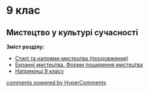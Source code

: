 <div id="hypercomments_widget" class="js-hypercomments-widget invisible"></div>

# 9 клас

## Мистецтво у культурі сучасності

<b>Зміст розділу:</b><br>

<ul class="articles">
    <li class="chapter " data-level="1" data-path="./styli_ta_napryamyhtml">
            <a href="./styli_ta_napryamyhtml">
                    <b></b>
                Стилі та напрями мистецтва (продовження)
            </a>
    </li>
    <li class="chapter " data-level="2" data-path="./ekranny_mystectva.html">
            <a href="./ekranny_mystectva.html">
                    <b></b>
                Екранні мистецтва. Форми поширення мистецтва
            </a>
    </li>
    <li class="chapter " data-level="3" data-path="./naprykyncy_9_klasu.html">
            <a href="./naprykyncy_9_klasu.html">
                    <b></b>
                Наприкінці 9 класу
            </a>
    </li>
</ul>


<div class="js-hypercomments-container">
<a href="http://hypercomments.com" class="hc-link" title="comments widget">comments powered by HyperComments</a>
</div>